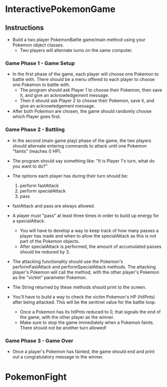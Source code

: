 # InteractivePokemonGame

 
 
 ## Instructions
 * Build a two player PokemonBattle game/main method using your Pokemon object classes.
   * Two players will alternate turns on the same computer.
   
### Game Phase 1 - Game Setup
  * In the first phase of the game, each player will choose one Pokemon to battle with. There should be a menu offered to each player to choose one Pokemon to battle with.
    * The program should ask Player 1 to choose their Pokemon, then save it, and give an acknowledgement message.
    * Then it should ask Player 2 to choose their Pokemon, save it, and give an acknowledgement message.
  * After both Pokemon are chosen, the game should randomly choose which Player goes first.
### Game Phase 2 - Battling
 * In the second (main game play) phase of the game, the two players should alternate entering commands to attack until one Pokemon "faints" (reaches 0 HP).
 * The program should say something like: "It is Player 1's turn, what do you want to do?"
 * The options each player has during their turn should be:
   1. perform fastAttack
   2. perform specialAttack
   3. pass 
   
 * fastAttack and pass are always allowed. 
 * A player must "pass" at least three times in order to build up energy for a specialAttack.
   * You will have to develop a way to keep track of how many passes a player has made and when to allow the specialAttack as this is not part of the Pokemon objects.
   * After specialAttack is performed, the amount of accumulated passes should be reduced by 3.
 * The attacking functionality should use the Pokemon's performFastAttack and performSpecialAttack methods. The attacking player's Pokemon will call the method, with the other player's Pokemon as the "victim" parameter Pokemon.
  * The String returned by these methods should print to the screen.
 
 * You'll have to build a way to check the victim Pokemon's HP (hitPnts) after being attacked. This will be the sentinel value for the battle loop.
   * Once a Pokemon has its hitPnts reduced to 0, that signals the end of the game, with the other player as the winner.
   * Make sure to stop the game immediately when a Pokemon faints. There should not be another turn allowed!
 
### Game Phase 3 - Game Over
 * Once a player's Pokemon has fainted, the game should end and print out a congratulatory message to the winner.


# PokemonFight
